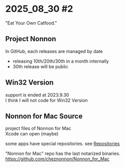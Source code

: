# 2025_08_30 #2
"Eat Your Own Catfood."

## Project Nonnon

In GitHub, each releases are managed by date

+ releasing 10th/20th/30th in a month internally
+ 30th release will be public

## Win32 Version

support is ended at 2023.9.30<br>
I think I will not code for Win32 Version<br>

## Nonnon for Mac Source

project files of Nonnon for Mac<br>
Xcode can open (maybe)<br>

some apps have special repositories. see [Repositories](https://github.com/cheznonnon?tab=repositories)<br>

"Nonnon for Mac" repo has the last notarized binaries.<br>
https://github.com/cheznonnon/Nonnon_for_Mac

